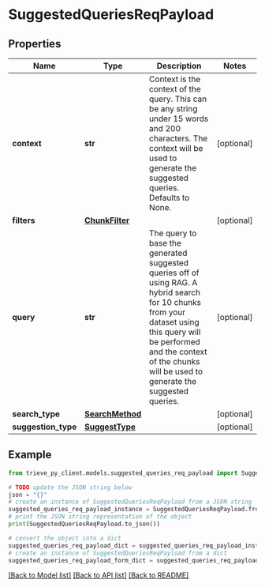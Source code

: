 # SuggestedQueriesReqPayload


## Properties

Name | Type | Description | Notes
------------ | ------------- | ------------- | -------------
**context** | **str** | Context is the context of the query. This can be any string under 15 words and 200 characters. The context will be used to generate the suggested queries. Defaults to None. | [optional] 
**filters** | [**ChunkFilter**](ChunkFilter.md) |  | [optional] 
**query** | **str** | The query to base the generated suggested queries off of using RAG. A hybrid search for 10 chunks from your dataset using this query will be performed and the context of the chunks will be used to generate the suggested queries. | [optional] 
**search_type** | [**SearchMethod**](SearchMethod.md) |  | [optional] 
**suggestion_type** | [**SuggestType**](SuggestType.md) |  | [optional] 

## Example

```python
from trieve_py_client.models.suggested_queries_req_payload import SuggestedQueriesReqPayload

# TODO update the JSON string below
json = "{}"
# create an instance of SuggestedQueriesReqPayload from a JSON string
suggested_queries_req_payload_instance = SuggestedQueriesReqPayload.from_json(json)
# print the JSON string representation of the object
print(SuggestedQueriesReqPayload.to_json())

# convert the object into a dict
suggested_queries_req_payload_dict = suggested_queries_req_payload_instance.to_dict()
# create an instance of SuggestedQueriesReqPayload from a dict
suggested_queries_req_payload_form_dict = suggested_queries_req_payload.from_dict(suggested_queries_req_payload_dict)
```
[[Back to Model list]](../README.md#documentation-for-models) [[Back to API list]](../README.md#documentation-for-api-endpoints) [[Back to README]](../README.md)


